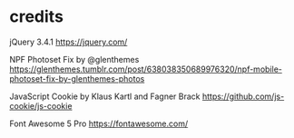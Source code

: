 # credits

jQuery 3.4.1
https://jquery.com/

NPF Photoset Fix by @glenthemes
https://glenthemes.tumblr.com/post/638038350689976320/npf-mobile-photoset-fix-by-glenthemes-photos

JavaScript Cookie by Klaus Kartl and Fagner Brack
https://github.com/js-cookie/js-cookie

Font Awesome 5 Pro
https://fontawesome.com/
